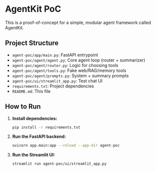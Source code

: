 # AgentKit PoC

This is a proof-of-concept for a simple, modular agent framework called AgentKit.

## Project Structure

- `agent-poc/app/main.py`: FastAPI entrypoint
- `agent-poc/agent/agent.py`: Core agent loop (router + summarizer)
- `agent-poc/agent/router.py`: Logic for choosing tools
- `agent-poc/agent/tools.py`: Fake web/RAG/memory tools
- `agent-poc/agent/prompts.py`: System + summary prompts
- `agent-poc/ui/streamlit_app.py`: Test chat UI
- `requirements.txt`: Project dependencies
- `README.md`: This file

## How to Run

1.  **Install dependencies:**

    ```bash
    pip install -r requirements.txt
    ```

2.  **Run the FastAPI backend:**

    ```bash
    uvicorn app.main:app --reload --app-dir agent-poc
    ```

3.  **Run the Streamlit UI:**
    ```bash
    streamlit run agent-poc/ui/streamlit_app.py
    ```
